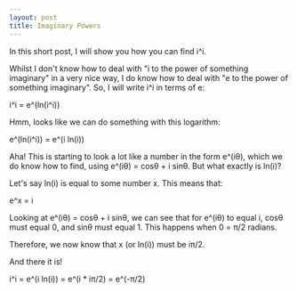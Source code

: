 ```yaml
---
layout: post
title: Imaginary Powers
---
```


In this short post, I will show you how you can find i^i.

Whilst I don't know how to deal with "i to the power of something imaginary" in a very nice way, I do know how to deal with "e to the power of something imaginary". So, I will write i^i in terms of e:

i^i = e^(ln(i^i))

Hmm, looks like we can do something with this logarithm:

e^(ln(i^i)) = e^(i ln(i))

Aha! This is starting to look a lot like a number in the form e^(iθ), which we do know how to find, using e^(iθ) = cosθ + i sinθ. But what exactly is ln(i)?

Let's say ln(i) is equal to some number x. This means that:

e^x = i

Looking at e^(iθ) = cosθ + i sinθ, we can see that for e^(iθ) to equal i, cosθ must equal 0, and sinθ must equal 1. This happens when 0 = π/2 radians.

Therefore, we now know that x (or ln(i)) must be iπ/2. 

And there it is! 

i^i = e^(i ln(i))
 = e^(i * iπ/2)
 = e^(-π/2)
